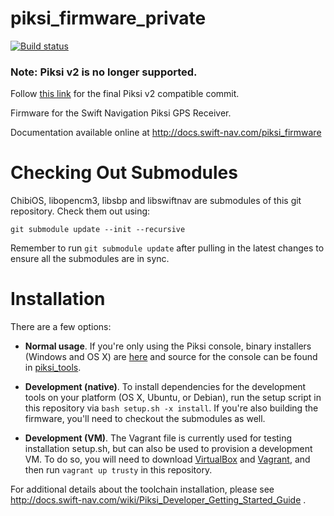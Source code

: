 piksi_firmware_private
==============

[![Build status][1]][2]

### Note: Piksi v2 is no longer supported.
Follow [this link](https://github.com/swift-nav/piksi_firmware_private/tree/last-v2-commit) for the final Piksi v2 compatible commit.

Firmware for the Swift Navigation Piksi GPS Receiver.

Documentation available online at http://docs.swift-nav.com/piksi_firmware

Checking Out Submodules
=========================

ChibiOS, libopencm3, libsbp and libswiftnav are submodules of this git repository.
Check them out using:

	git submodule update --init --recursive

Remember to run `git submodule update` after pulling in the latest changes to
ensure all the submodules are in sync.

Installation
============

There are a few options:

* **Normal usage**. If you're only using the Piksi console, binary
  installers (Windows and OS X) are
  [here](http://downloads.swiftnav.com/piksi_console/) and source
  for the console can be found in
  [piksi_tools](https://github.com/swift-nav/piksi_tools).

* **Development (native)**. To install dependencies for the
  development tools on your platform (OS X, Ubuntu, or Debian), run
  the setup script in this repository via `bash setup.sh -x
  install`. If you're also building the firmware, you'll need to
  checkout the submodules as well.

* **Development (VM)**. The Vagrant file is currently used for testing
  installation setup.sh, but can also be used to provision a
  development VM. To do so, you will need to download
  [VirtualBox](https://www.virtualbox.org/wiki/Downloads) and
  [Vagrant](http://www.vagrantup.com/downloads.html), and then run
  `vagrant up trusty` in this repository.

For additional details about the toolchain installation, please see
  http://docs.swift-nav.com/wiki/Piksi_Developer_Getting_Started_Guide .

[1]: https://travis-ci.com/swift-nav/piksi_firmware_private.svg?token=qpdcpHVrbHsVtRxV2VHR&branch=master
[2]: https://travis-ci.com/swift-nav/piksi_firmware_private
